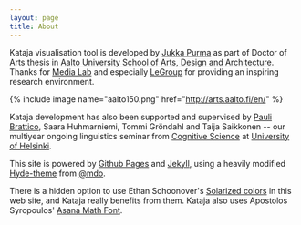 ```yaml
---
layout: page
title: About
---
```


Kataja visualisation tool is developed by [Jukka Purma](http://purma.fi) as part of Doctor of Arts thesis in [Aalto University School of Arts, Design and Architecture](http://arts.aalto.fi/en/). Thanks for [Media Lab](https://medialab.aalto.fi) and especially [LeGroup](http://legroup.aalto.fi) for providing an inspiring research environment.

{% include image name="aalto150.png" href="http://arts.aalto.fi/en/" %}

Kataja development has also been supported and supervised by [Pauli Brattico](https://finnishsyntax.wordpress.com), Saara Huhmarniemi, Tommi Gröndahl and Taija Saikkonen -- our multiyear ongoing linguistics seminar from [Cognitive Science](http://www.helsinki.fi/kognitiotiede/english/index.htm) at [University of Helsinki](https://www.helsinki.fi/en). 

This site is powered by [Github Pages](https://pages.github.com) and [Jekyll](http://jekyllrb.com), using a heavily modified [Hyde-theme](http://hyde.getpoole.com) from [@mdo](https://twitter.com/mdo).

There is a hidden option to use Ethan Schoonover's [Solarized colors](http://ethanschoonover.com/solarized) in this web site, and Kataja really benefits from them. Kataja also uses Apostolos Syropoulos' [Asana Math Font](
http://www.ctan.org/pkg/asana-math).
  

